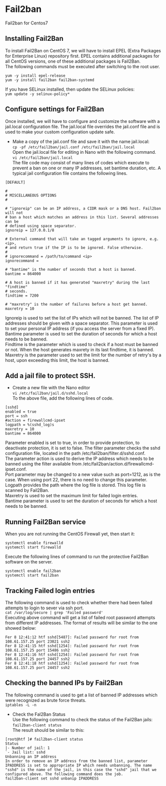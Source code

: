 # Fail2ban
Fail2ban for Centos7  


## Installing Fail2Ban  
To install Fail2Ban on CentOS 7, we will have to install EPEL (Extra Packages for Enterprise Linux) repository first. EPEL contains additional packages for all CentOS versions, one of these additional packages is Fail2Ban.  
The following commands must be executed after switching to the root user.  
```  
yum -y install epel-release  
yum -y install fail2ban fail2ban-systemd  
```  
If you have SELinux installed, then update the SELinux policies:  
`yum update -y selinux-policy*`  

## Configure settings for Fail2Ban  

Once installed, we will have to configure and customize the software with a jail.local configuration file. The jail.local file overrides the jail.conf file and is used to make your custom configuration update safe.  

* Make a copy of the jail.conf file and save it with the name jail.local:  
`cp -pf /etc/fail2ban/jail.conf /etc/fail2ban/jail.local`  
Open the jail.local file for editing in Nano with the following command.  
`vi /etc/fail2ban/jail.local`  
The file code may consist of many lines of codes which execute to prevent a ban on one or many IP addresses, set bantime duration, etc. A typical jail configuration file contains the following lines.  

```  
[DEFAULT]  

#  
# MISCELLANEOUS OPTIONS
#  

# "ignoreip" can be an IP address, a CIDR mask or a DNS host. Fail2ban will not
# ban a host which matches an address in this list. Several addresses can be
# defined using space separator.
ignoreip = 127.0.0.1/8

# External command that will take an tagged arguments to ignore, e.g. <ip>,  
# and return true if the IP is to be ignored. False otherwise.  
#  
# ignorecommand = /path/to/command <ip>  
ignorecommand =  

# "bantime" is the number of seconds that a host is banned.  
bantime = 864000

# A host is banned if it has generated "maxretry" during the last "findtime"  
# seconds.  
findtime = 7200

# "maxretry" is the number of failures before a host get banned.  
maxretry = 10
```  


Ignoreip is used to set the list of IPs which will not be banned. The list of IP addresses should be given with a space separator. This parameter is used to set your personal IP address (if you access the server from a fixed IP).  
Bantime parameter is used to set the duration of seconds for which a host needs to be banned.  
Findtime is the parameter which is used to check if a host must be banned or not. When the host generates maxrety in its last findtime, it is banned.  
Maxretry is the parameter used to set the limit for the number of retry's by a host, upon exceeding this limit, the host is banned.  


##  Add a jail file to protect SSH.  
* Create a new file with the Nano editor  
`vi /etc/fail2ban/jail.d/sshd.local`  
To the above file, add the following lines of code.  
```  
[sshd]
enabled = true
port = ssh
#action = firewallcmd-ipset
logpath = %(sshd_log)s
maxretry = 10
bantime = 864000
```  

Parameter enabled is set to true, in order to provide protection, to deactivate protection, it is set to false. The filter parameter checks the sshd configuration file, located in the path /etc/fail2ban/filter.d/sshd.conf.  
The parameter action is used to derive the IP address which needs to be banned using the filter available from /etc/fail2ban/action.d/firewallcmd-ipset.conf.  
Port parameter may be changed to a new value such as port=1212, as is the case. When using port 22, there is no need to change this parameter.  
Logpath provides the path where the log file is stored. This log file is scanned by Fail2Ban.  
Maxretry is used to set the maximum limit for failed login entries.  
Bantime parameter is used to set the duration of seconds for which a host needs to be banned.  

## Running Fail2Ban service  
When you are not running the CentOS Firewall yet, then start it:  
```  
systemctl enable firewalld
systemctl start firewalld
```  

Execute the following lines of command to run the protective Fail2Ban software on the server.  
```  
systemctl enable fail2ban  
systemctl start fail2ban  
```  

## Tracking Failed login entries  
The following command is used to check whether there had been failed attempts to login to sever via ssh port.  
`cat /var/log/secure | grep 'Failed password'`  
Executing above command will get a list of failed root password attempts from different IP addresses. The format of results will be similar to the one showed below:  
```  
Fer 8 12:41:12 htf sshd[5487]: Failed password for root from 108.61.157.25 port 23021 ssh2  
Fer 8 12:41:15 htf sshd[1254]: Failed password for root from 108.61.157.25 port 15486 ssh2  
Fer 8 12:41:16 htf sshd[1254]: Failed password for root from 108.61.157.25 port 24457 ssh2  
Fer 8 12:41:18 htf sshd[1254]: Failed password for root from 108.61.157.25 port 24457 ssh2  
```  
 
##  Checking the banned IPs by Fail2Ban  
The following command is used to get a list of banned IP addresses which were recognized as brute force threats.  
`iptables -L -n`  
* Check the Fal2Ban Status  
Use the following command to check the status of the Fail2Ban jails:  
`fail2ban-client status`  
The result should be similar to this:  
```  
[root@htf ]# fail2ban-client status  
Status  
|- Number of jail: 1  
`- Jail list: sshd  
Unbanning an IP address  
In order to remove an IP address from the banned list, parameter IPADDRESS is set to appropriate IP which needs unbanning. The name "sshd" is the name of the jail, in this case the "sshd" jail that we configured above. The following command does the job.  
fail2ban-client set sshd unbanip IPADDRESS  
```  


